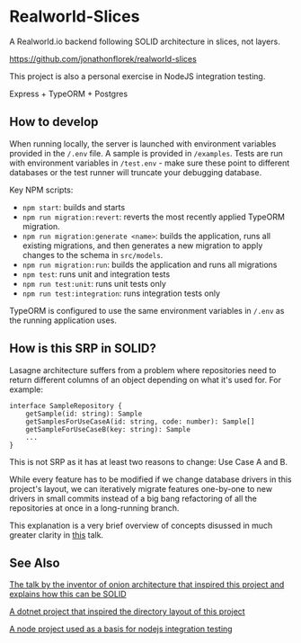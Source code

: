 # Realworld-Slices

A Realworld.io backend following SOLID architecture in slices, not layers.

https://github.com/jonathonflorek/realworld-slices

This project is also a personal exercise in NodeJS integration testing.

Express + TypeORM + Postgres

## How to develop

When running locally, the server is launched with environment variables provided in the `/.env` file. A sample is provided in `/examples`. Tests are run with environment variables in `/test.env` - make sure these point to different databases or the test runner will truncate your debugging database.

Key NPM scripts:
- `npm start`: builds and starts
- `npm run migration:revert`: reverts the most recently applied TypeORM migration.
- `npm run migration:generate <name>`: builds the application, runs all existing migrations, and then generates a new migration to apply changes to the schema in `src/models`.
- `npm run migration:run`: builds the application and runs all migrations
- `npm test`: runs unit and integration tests
- `npm run test:unit`: runs unit tests only
- `npm run test:integration`: runs integration tests only

TypeORM is configured to use the same environment variables in `/.env` as the running application uses.

## How is this SRP in SOLID?

Lasagne architecture suffers from a problem where repositories need to return different columns of an object depending on what it's used for. For example:

```
interface SampleRepository {
    getSample(id: string): Sample
    getSamplesForUseCaseA(id: string, code: number): Sample[]
    getSampleForUseCaseB(key: string): Sample
    ...
}
```

This is not SRP as it has at least two reasons to change: Use Case A and B.

While every feature has to be modified if we change database drivers in this project's layout, we can iteratively migrate features one-by-one to new drivers in small commits instead of a big bang refactoring of all the repositories at once in a long-running branch.

This explanation is a very brief overview of concepts disussed in much greater clarity in [this](https://vimeo.com/131633177) talk.

## See Also

[The talk by the inventor of onion architecture that inspired this project and explains how this can be SOLID](https://vimeo.com/131633177)

[A dotnet project that inspired the directory layout of this project](https://github.com/jbogard/ContosoUniversityDotNetCore)

[A node project used as a basis for nodejs integration testing](https://github.com/nt-ca-aqe/blog-microservices-testing-nodejs-typescript/blob/master/package.json)
